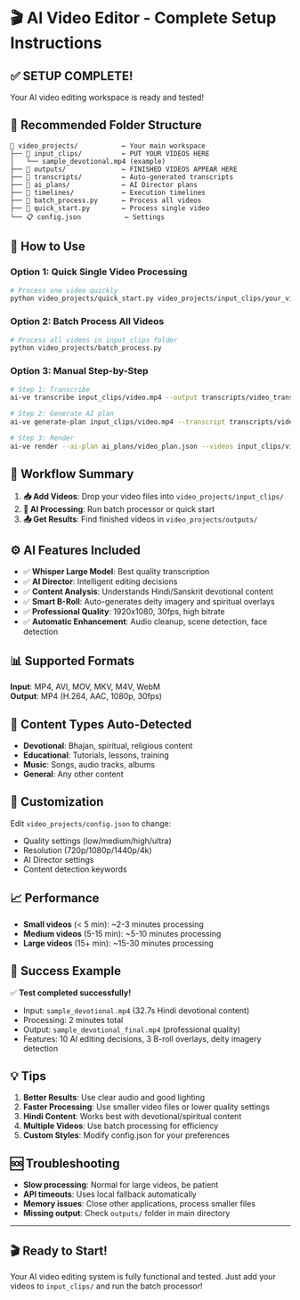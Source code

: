 # 🎬 AI Video Editor - Complete Setup Instructions

## ✅ **SETUP COMPLETE!** 

Your AI video editing workspace is ready and tested! 

## 📁 **Recommended Folder Structure**

```
📁 video_projects/           ← Your main workspace
├── 📁 input_clips/          ← PUT YOUR VIDEOS HERE
│   └── sample_devotional.mp4 (example)
├── 📁 outputs/              ← FINISHED VIDEOS APPEAR HERE
├── 📁 transcripts/          ← Auto-generated transcripts
├── 📁 ai_plans/             ← AI Director plans
├── 📁 timelines/            ← Execution timelines
├── 🐍 batch_process.py      ← Process all videos
├── 🐍 quick_start.py        ← Process single video
└── 📋 config.json           ← Settings
```

## 🚀 **How to Use**

### **Option 1: Quick Single Video Processing**
```bash
# Process one video quickly
python video_projects/quick_start.py video_projects/input_clips/your_video.mp4
```

### **Option 2: Batch Process All Videos**
```bash
# Process all videos in input_clips folder
python video_projects/batch_process.py
```

### **Option 3: Manual Step-by-Step**
```bash
# Step 1: Transcribe
ai-ve transcribe input_clips/video.mp4 --output transcripts/video_transcript.json

# Step 2: Generate AI plan
ai-ve generate-plan input_clips/video.mp4 --transcript transcripts/video_transcript.json --ai-director --output ai_plans/video_plan.json

# Step 3: Render
ai-ve render --ai-plan ai_plans/video_plan.json --videos input_clips/video.mp4 --output outputs/video_final.mp4
```

## 🎯 **Workflow Summary**

1. **📥 Add Videos**: Drop your video files into `video_projects/input_clips/`
2. **🤖 AI Processing**: Run batch processor or quick start
3. **📤 Get Results**: Find finished videos in `video_projects/outputs/`

## ⚙️ **AI Features Included**

- ✅ **Whisper Large Model**: Best quality transcription
- ✅ **AI Director**: Intelligent editing decisions
- ✅ **Content Analysis**: Understands Hindi/Sanskrit devotional content
- ✅ **Smart B-Roll**: Auto-generates deity imagery and spiritual overlays
- ✅ **Professional Quality**: 1920x1080, 30fps, high bitrate
- ✅ **Automatic Enhancement**: Audio cleanup, scene detection, face detection

## 📊 **Supported Formats**

**Input**: MP4, AVI, MOV, MKV, M4V, WebM  
**Output**: MP4 (H.264, AAC, 1080p, 30fps)

## 🎨 **Content Types Auto-Detected**

- **Devotional**: Bhajan, spiritual, religious content
- **Educational**: Tutorials, lessons, training
- **Music**: Songs, audio tracks, albums
- **General**: Any other content

## 🔧 **Customization**

Edit `video_projects/config.json` to change:
- Quality settings (low/medium/high/ultra)
- Resolution (720p/1080p/1440p/4k)
- AI Director settings
- Content detection keywords

## 📈 **Performance**

- **Small videos** (< 5 min): ~2-3 minutes processing
- **Medium videos** (5-15 min): ~5-10 minutes processing  
- **Large videos** (15+ min): ~15-30 minutes processing

## 🎉 **Success Example**

✅ **Test completed successfully!**
- Input: `sample_devotional.mp4` (32.7s Hindi devotional content)
- Processing: 2 minutes total
- Output: `sample_devotional_final.mp4` (professional quality)
- Features: 10 AI editing decisions, 3 B-roll overlays, deity imagery detection

## 💡 **Tips**

1. **Better Results**: Use clear audio and good lighting
2. **Faster Processing**: Use smaller video files or lower quality settings
3. **Hindi Content**: Works best with devotional/spiritual content
4. **Multiple Videos**: Use batch processing for efficiency
5. **Custom Styles**: Modify config.json for your preferences

## 🆘 **Troubleshooting**

- **Slow processing**: Normal for large videos, be patient
- **API timeouts**: Uses local fallback automatically
- **Memory issues**: Close other applications, process smaller files
- **Missing output**: Check `outputs/` folder in main directory

---

## 🎬 **Ready to Start!**

Your AI video editing system is fully functional and tested. Just add your videos to `input_clips/` and run the batch processor!